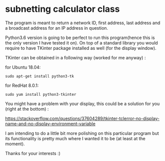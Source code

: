# subnetting calculator class

The program is meant to return a network ID, first address, last address and a broadcast address
for an IP address in question. 

Python3.6 version is going to be perfect to run this program(hence this is the only version I have tested it on).
On top of a standard library you would require to have TKinter package installed as well (for the display window).

TKinter can be obtained in a following way (worked for me anyway) :

for Ubuntu 18.04:
```
sudo apt-get install python3-tk
```

for RedHat 8.0.1:
```
sudo yum install python3-tkinter
```

You might have a problem with your display, this could be a solution for you (right at the bottom) :

https://stackoverflow.com/questions/37604289/tkinter-tclerror-no-display-name-and-no-display-environment-variable


I am intending to do a little bit more polishing on this particular program but its functionality is pretty much
where I wanted it to be (at least at the moment).

Thanks for your interests :)




